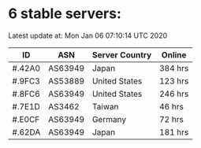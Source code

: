 # 6 stable servers:

Latest update at: Mon Jan 06 07:10:14 UTC 2020

| ID | ASN | Server Country | Online |
| -- | --- | -------------- | ------ |
| #.42A0 | AS63949 | Japan | 384 hrs |
| #.9FC3 | AS53889 | United States | 123 hrs |
| #.8FC6 | AS63949 | United States | 246 hrs |
| #.7E1D | AS3462 | Taiwan | 46 hrs |
| #.E0CF | AS63949 | Germany | 72 hrs |
| #.62DA | AS63949 | Japan | 181 hrs |

